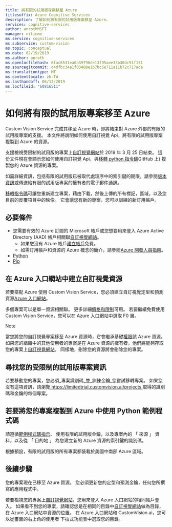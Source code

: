 ```yaml
---
title: 將有限的試用版專案移至 Azure
titlesuffix: Azure Cognitive Services
description: 了解如何將有限的試用版專案移至 Azure。
services: cognitive-services
author: anrothMSFT
manager: nitinme
ms.service: cognitive-services
ms.subservice: custom-vision
ms.topic: conceptual
ms.date: 02/19/2019
ms.author: anroth
ms.openlocfilehash: 6fac6531ea0a39796de13f95aee33b30dc91f131
ms.sourcegitcommit: d4dfbc34a1f03488e1b7bc5e711a11b72c717ada
ms.translationtype: MT
ms.contentlocale: zh-TW
ms.lasthandoff: 06/13/2019
ms.locfileid: "60816511"
---
```

# <a name="how-to-move-your-limited-trial-project-to-azure"></a>如何將有限的試用版專案移至 Azure

Custom Vision Service 完成其移至 Azure 時，即將結束對 Azure 外部的有限的試用版專案的支援。 本文件將說明如何使用自訂視覺 Api，將有限的試用版專案複製到 Azure 的資源。

支援檢視受限制的試用版的專案上[自訂視覺網站](https://customvision.ai)於 2019 年 3 月 25 日結束。 這份文件現在會顯示您如何使用自訂視覺 Api，與[移轉 python 指令碼](https://github.com/Azure-Samples/custom-vision-move-project)GitHub 上) 複製您的 Azure 資源的專案。

如需詳細資訊，包括有限的試用版已被取代處理序中的索引鍵的期限，請參閱[版本資訊](https://docs.microsoft.com/azure/cognitive-services/custom-vision-service/release-notes#february-25-2019)或傳送給有限的試用版專案的擁有者的電子郵件通訊。

[移轉指令碼](https://github.com/Azure-Samples/custom-vision-move-project)可讓您重新建立專案，藉由下載，然後上傳的所有標記，區域，以及您目前的反覆項目中的映像。 它會讓您有新的專案，您可以訓練的新訂用帳戶。

## <a name="prerequisites"></a>必要條件

- 您需要有效的 Azure 訂閱的 Microsoft 帳戶或您想要用來登入 Azure Active Directory (AAD) 帳戶相關聯[自訂視覺網站](https://customvision.ai)。 
    - 如果您沒有 Azure 帳戶[建立帳戶](https://azure.microsoft.com/free/)免費。
    - 如需訂用帳戶和資源的 Azure 概念的簡介，請參閱[Azure 開發人員指南](https://docs.microsoft.com/azure/guides/developer/azure-developer-guide#manage-your-subscriptions)。
-  [Python](https://www.python.org/downloads/)
- [Pip](https://pip.pypa.io/en/stable/installing/)

## <a name="create-custom-vision-resources-in-the-azure-portal"></a>在 Azure 入口網站中建立自訂視覺資源

若要搭配 Azure 使用 Custom Vision Service，您必須建立自訂視覺定型和預測資源[Azure 入口網站](https://portal.azure.com/?microsoft_azure_marketplace_ItemHideKey=microsoft_azure_cognitiveservices_customvision#create/Microsoft.CognitiveServicesCustomVision)。 

多個專案可以是單一資源相關聯。 更多詳細[價格和限制](https://docs.microsoft.com/azure/cognitive-services/custom-vision-service/limits-and-quotas)可用。 若要繼續免費使用 Custom Vision Service，您可以在 Azure 入口網站中選取 F0 層。 

> [!NOTE]
> 當您將您的自訂視覺專案移至 Azure 資源時，它會繼承基礎[權限]( https://docs.microsoft.com/azure/role-based-access-control/role-assignments-portal)該 Azure 資源。 如果您的組織中的其他使用者的專案是在 Azure 資源的擁有者，他們將能夠存取您的專案上[自訂視覺網站](https://customvision.ai)。 同樣地，刪除您的資源將會刪除您的專案。  

## <a name="find-your-limited-trial-project-information"></a>尋找您的受限制的試用版專案資訊

若要移動您的專案，您必須_專案識別碼_並_訓練金鑰_您嘗試移轉專案。 如果您沒有這項資訊，請瀏覽[ https://limitedtrial.customvision.ai/projects ](https://limitedtrial.customvision.ai/projects)取得的識別碼和金鑰的每個專案。 

## <a name="use-the-python-sample-code-to-copy-your-project-to-azure"></a>若要將您的專案複製到 Azure 中使用 Python 範例程式碼

請遵循[範例程式碼指示](https://github.com/Azure-Samples/custom-vision-move-project)、 使用有限的試用版金鑰，以及專案內的 「 來源 」 資料，以及從 「 目的地 」 為您建立新的 Azure 資源的索引鍵的識別碼。

根據預設，有限的試用版的所有專案都裝載於美國中南部 Azure 區域。

## <a name="next-steps"></a>後續步驟

您的專案現在已移至 Azure 資源。 您必須更新您的定型和預測金鑰，任何您所撰寫的應用程式中。

若要檢視您的專案上[自訂視覺網站](https://customvision.ai)，您用來登入 Azure 入口網站的相同帳戶登入。 如果看不到您的專案，請確認您是在相同的目錄中[自訂視覺網站](https://customvision.ai)做為目錄，在 Azure 入口網站中資源的位置。 在 Azure 入口網站和 CustomVision.ai，您可以從畫面的右上角的使用者 下拉式功能表中選取您的目錄。